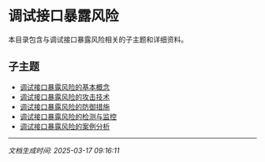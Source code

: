 # 调试接口暴露风险

本目录包含与调试接口暴露风险相关的子主题和详细资料。

## 子主题

- [调试接口暴露风险的基本概念](debug-interface-exposure/basic-concepts.md)
- [调试接口暴露风险的攻击技术](debug-interface-exposure/attack-techniques.md)
- [调试接口暴露风险的防御措施](debug-interface-exposure/defense-measures.md)
- [调试接口暴露风险的检测与监控](debug-interface-exposure/detection-monitoring.md)
- [调试接口暴露风险的案例分析](debug-interface-exposure/case-studies.md)

---

*文档生成时间: 2025-03-17 09:16:11*
